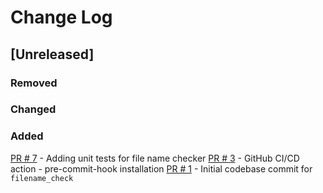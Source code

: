# Change Log

## [Unreleased]


### Removed

### Changed

### Added
[PR # 7](https://github.com/spacetelescope/mast_contributor_tools/pull/7)
    - Adding unit tests for file name checker
[PR # 3](https://github.com/spacetelescope/mast_contributor_tools/pull/3)
    - GitHub CI/CD action
    - pre-commit-hook installation
[PR # 1](https://github.com/spacetelescope/mast_contributor_tools/pull/1)
    - Initial codebase commit for `filename_check`
